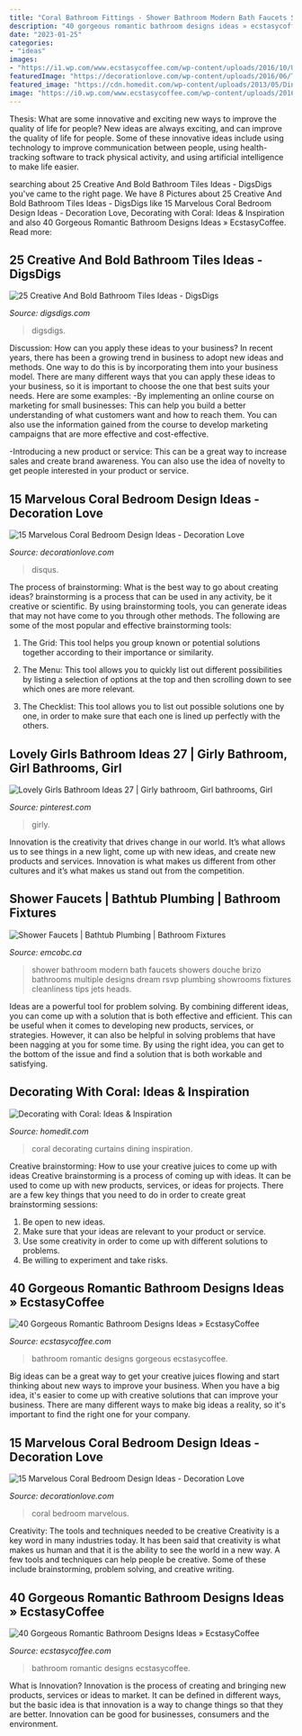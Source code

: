 ```yaml
---
title: "Coral Bathroom Fittings - Shower Bathroom Modern Bath Faucets Showers Douche Brizo Bathrooms Multiple Designs Dream Rsvp Plumbing Showrooms Fixtures Cleanliness Tips Jets Heads"
description: "40 gorgeous romantic bathroom designs ideas » ecstasycoffee"
date: "2023-01-25"
categories:
- "ideas"
images:
- "https://i1.wp.com/www.ecstasycoffee.com/wp-content/uploads/2016/10/Ultimate-Romantic-Bathroom.jpg"
featuredImage: "https://decorationlove.com/wp-content/uploads/2016/06/Transitional-Coral-Bedroom-Design.jpeg"
featured_image: "https://cdn.homedit.com/wp-content/uploads/2013/05/Dining-Room-coral-curtains.jpg"
image: "https://i0.wp.com/www.ecstasycoffee.com/wp-content/uploads/2016/10/Romantic-Bathroom-Designs-Ideas-10.jpg?resize=634%2C865"
---
```



Thesis: What are some innovative and exciting new ways to improve the quality of life for people?
New ideas are always exciting, and can improve the quality of life for people. Some of these innovative ideas include using technology to improve communication between people, using health-tracking software to track physical activity, and using artificial intelligence to make life easier.

	

		
searching about 25 Creative And Bold Bathroom Tiles Ideas - DigsDigs you've came to the right page. We have 8 Pictures about 25 Creative And Bold Bathroom Tiles Ideas - DigsDigs like 15 Marvelous Coral Bedroom Design Ideas - Decoration Love, Decorating with Coral: Ideas &amp; Inspiration and also 40 Gorgeous Romantic Bathroom Designs Ideas » EcstasyCoffee. Read more:
		
    
## 25 Creative And Bold Bathroom Tiles Ideas - DigsDigs

<img loading=lazy src="https://www.digsdigs.com/photos/2019/08/22-bright-blue-tiles-and-hex-ones-with-blue-floral-accents-that-highlight-the-color-of-the-walls.jpg" onerror="this.onerror=null;this.src='https://tse1.mm.bing.net/th?id=OIP.y-UWUa-41pnsVgiVDPJjIAHaLH&amp;pid=15.1';" alt="25 Creative And Bold Bathroom Tiles Ideas - DigsDigs">

_Source: digsdigs.com_

>digsdigs. 

	

Discussion: How can you apply these ideas to your business?
In recent years, there has been a growing trend in business to adopt new ideas and methods. One way to do this is by incorporating them into your business model. There are many different ways that you can apply these ideas to your business, so it is important to choose the one that best suits your needs. Here are some examples: 
-By implementing an online course on marketing for small businesses: This can help you build a better understanding of what customers want and how to reach them. You can also use the information gained from the course to develop marketing campaigns that are more effective and cost-effective. 

-Introducing a new product or service: This can be a great way to increase sales and create brand awareness. You can also use the idea of novelty to get people interested in your product or service.

    
## 15 Marvelous Coral Bedroom Design Ideas - Decoration Love

<img loading=lazy src="https://decorationlove.com/wp-content/uploads/2016/06/Transitional-Coral-Bedroom-Design.jpeg" onerror="this.onerror=null;this.src='https://tse3.mm.bing.net/th?id=OIP.WrsFN_21iPXrQbXobuFntAHaJ4&amp;pid=15.1';" alt="15 Marvelous Coral Bedroom Design Ideas - Decoration Love">

_Source: decorationlove.com_

>disqus. 

	

The process of brainstorming: What is the best way to go about creating ideas?
brainstorming is a process that can be used in any activity, be it creative or scientific. By using brainstorming tools, you can generate ideas that may not have come to you through other methods. The following are some of the most popular and effective brainstorming tools:
1. The Grid: This tool helps you group known or potential solutions together according to their importance or similarity.

2. The Menu: This tool allows you to quickly list out different possibilities by listing a selection of options at the top and then scrolling down to see which ones are more relevant.

3. The Checklist: This tool allows you to list out possible solutions one by one, in order to make sure that each one is lined up perfectly with the others.

    
## Lovely Girls Bathroom Ideas 27 | Girly Bathroom, Girl Bathrooms, Girl

<img loading=lazy src="https://i.pinimg.com/736x/ac/a1/87/aca187878df2f8939a917d4c356b8317.jpg" onerror="this.onerror=null;this.src='https://tse4.mm.bing.net/th?id=OIP.k1Kmb_YIh6aT5Yp4abqAWwHaKN&amp;pid=15.1';" alt="Lovely Girls Bathroom Ideas 27 | Girly bathroom, Girl bathrooms, Girl">

_Source: pinterest.com_

>girly. 

	

Innovation is the creativity that drives change in our world. It’s what allows us to see things in a new light, come up with new ideas, and create new products and services. Innovation is what makes us different from other cultures and it’s what makes us stand out from the competition.

    
## Shower Faucets | Bathtub Plumbing | Bathroom Fixtures

<img loading=lazy src="http://www.emcobc.ca/showrooms/images/shower-bath/shower-bath_08.jpg" onerror="this.onerror=null;this.src='https://tse4.mm.bing.net/th?id=OIP.tR6-djs6aEv_Mxt4jltv5QHaJ2&amp;pid=15.1';" alt="Shower Faucets | Bathtub Plumbing | Bathroom Fixtures">

_Source: emcobc.ca_

>shower bathroom modern bath faucets showers douche brizo bathrooms multiple designs dream rsvp plumbing showrooms fixtures cleanliness tips jets heads. 

	

Ideas are a powerful tool for problem solving. By combining different ideas, you can come up with a solution that is both effective and efficient. This can be useful when it comes to developing new products, services, or strategies. However, it can also be helpful in solving problems that have been nagging at you for some time. By using the right idea, you can get to the bottom of the issue and find a solution that is both workable and satisfying.

    
## Decorating With Coral: Ideas &amp; Inspiration

<img loading=lazy src="https://cdn.homedit.com/wp-content/uploads/2013/05/Dining-Room-coral-curtains.jpg" onerror="this.onerror=null;this.src='https://tse4.mm.bing.net/th?id=OIP.uwvebnGJbL2YXn1T2LVaWgHaLH&amp;pid=15.1';" alt="Decorating with Coral: Ideas &amp; Inspiration">

_Source: homedit.com_

>coral decorating curtains dining inspiration. 

	

Creative brainstorming: How to use your creative juices to come up with ideas
Creative brainstorming is a process of coming up with ideas. It can be used to come up with new products, services, or ideas for projects. There are a few key things that you need to do in order to create great brainstorming sessions:
1. Be open to new ideas.
2. Make sure that your ideas are relevant to your product or service.
3. Use some creativity in order to come up with different solutions to problems.
4. Be willing to experiment and take risks.

    
## 40 Gorgeous Romantic Bathroom Designs Ideas » EcstasyCoffee

<img loading=lazy src="https://i0.wp.com/www.ecstasycoffee.com/wp-content/uploads/2016/10/Romantic-Bathroom-Designs-Ideas-10.jpg?resize=634%2C865" onerror="this.onerror=null;this.src='https://tse2.mm.bing.net/th?id=OIP.GmvUUMbKeSOjQoJuwAxhvgHaKG&amp;pid=15.1';" alt="40 Gorgeous Romantic Bathroom Designs Ideas » EcstasyCoffee">

_Source: ecstasycoffee.com_

>bathroom romantic designs gorgeous ecstasycoffee. 

	

Big ideas can be a great way to get your creative juices flowing and start thinking about new ways to improve your business. When you have a big idea, it's easier to come up with creative solutions that can improve your business. There are many different ways to make big ideas a reality, so it's important to find the right one for your company.

    
## 15 Marvelous Coral Bedroom Design Ideas - Decoration Love

<img loading=lazy src="http://www.decorationlove.com/wp-content/uploads/2016/06/Beautiful-Coral-Bedroom-Design.jpg" onerror="this.onerror=null;this.src='https://tse3.mm.bing.net/th?id=OIP.mol2oCHISWZvN9k-IH0O5wHaLH&amp;pid=15.1';" alt="15 Marvelous Coral Bedroom Design Ideas - Decoration Love">

_Source: decorationlove.com_

>coral bedroom marvelous. 

	

Creativity: The tools and techniques needed to be creative
Creativity is a key word in many industries today. It has been said that creativity is what makes us human and that it is the ability to see the world in a new way. A few tools and techniques can help people be creative. Some of these include brainstorming, problem solving, and creative writing.

    
## 40 Gorgeous Romantic Bathroom Designs Ideas » EcstasyCoffee

<img loading=lazy src="https://i1.wp.com/www.ecstasycoffee.com/wp-content/uploads/2016/10/Ultimate-Romantic-Bathroom.jpg" onerror="this.onerror=null;this.src='https://tse1.mm.bing.net/th?id=OIP.JFpU5xhBZuUtC_pCcuTBMwHaLH&amp;pid=15.1';" alt="40 Gorgeous Romantic Bathroom Designs Ideas » EcstasyCoffee">

_Source: ecstasycoffee.com_

>bathroom romantic designs ecstasycoffee. 

	

What is Innovation?
Innovation is the process of creating and bringing new products, services or ideas to market. It can be defined in different ways, but the basic idea is that innovation is a way to change things so that they are better. Innovation can be good for businesses, consumers and the environment.

